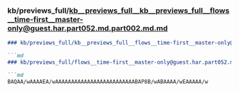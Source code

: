 ### kb/previews_full/kb__previews_full__kb__previews_full__flows__time-first__master-only@guest.har.part052.md.part002.md.md

```md
### kb/previews_full/kb__previews_full__flows__time-first__master-only@guest.har.part052.md.part002.md

```md
### kb/previews_full/flows__time-first__master-only@guest.har.part052.md (part 002)

```md
BAQAA/wAAAAEA/wAAAAAAAAAAAAAAAAAAAAAAAAABAP8B/wABAAAA/wEAAAAA/w
```

```

```

```
